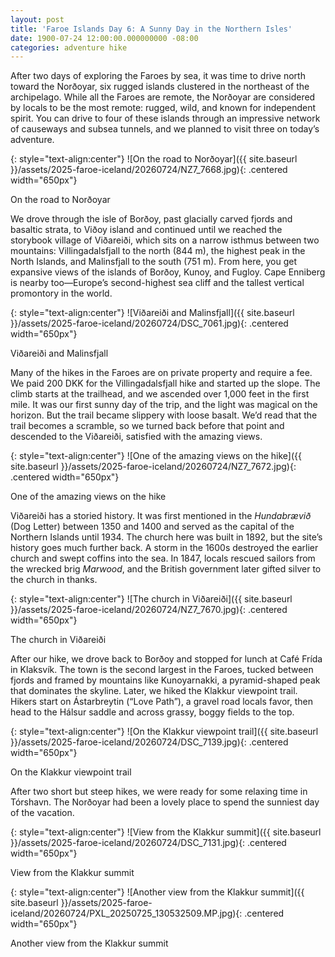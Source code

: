 ```yaml
---
layout: post
title: 'Faroe Islands Day 6: A Sunny Day in the Northern Isles'
date: 1900-07-24 12:00:00.000000000 -08:00
categories: adventure hike
---
```

<link rel="stylesheet" href="{{ site.baseurl }}/post-styles.css">

After two days of exploring the Faroes by sea, it was time to drive north toward the Norðoyar, six rugged islands clustered in the northeast of the archipelago. While all the Faroes are remote, the Norðoyar are considered by locals to be the most remote: rugged, wild, and known for independent spirit. You can drive to four of these islands through an impressive network of causeways and subsea tunnels, and we planned to visit three on today’s adventure. 

{: style="text-align:center"}
![On the road to Norðoyar]({{ site.baseurl }}/assets/2025-faroe-iceland/20260724/NZ7_7668.jpg){: .centered width="650px"}
<div class="descriptioninline">On the road to Norðoyar</div>

We drove through the isle of  Borðoy, past glacially carved fjords and basaltic strata, to Viðoy island and continued until we reached the storybook village of Viðareiði, which sits on a narrow isthmus between two mountains: Villingadalsfjall to the north (844 m), the highest peak in the North Islands, and Malinsfjall to the south (751 m). From here, you get expansive views of the islands of Borðoy, Kunoy, and Fugloy. Cape Enniberg is nearby too—Europe’s second-highest sea cliff and the tallest vertical promontory in the world. 

{: style="text-align:center"}
![Viðareiði and Malinsfjall]({{ site.baseurl }}/assets/2025-faroe-iceland/20260724/DSC_7061.jpg){: .centered width="650px"}
<div class="descriptioninline">Viðareiði and Malinsfjall</div>

Many of the hikes in the Faroes are on private property and require a fee. We paid 200 DKK for the Villingadalsfjall hike and started up the slope. The climb starts at the trailhead, and we ascended over 1,000 feet in the first mile. It was our first sunny day of the trip, and the light was magical on the horizon. But the trail became slippery with loose basalt. We’d read that the trail becomes a scramble, so we turned back before that point and descended to the Viðareiði, satisfied with the amazing views. 

{: style="text-align:center"}
![One of the amazing views on the hike]({{ site.baseurl }}/assets/2025-faroe-iceland/20260724/NZ7_7672.jpg){: .centered width="650px"}
<div class="descriptioninline">One of the amazing views on the hike</div>

Viðareiði has a storied history. It was first mentioned in the *Hundabrævið* (Dog Letter) between 1350 and 1400 and served as the capital of the Northern Islands until 1934. The church here was built in 1892, but the site’s history goes much further back. A storm in the 1600s destroyed the earlier church and swept coffins into the sea. In 1847, locals rescued sailors from the wrecked brig *Marwood*, and the British government later gifted silver to the church in thanks. 

{: style="text-align:center"}
![The church in Viðareiði]({{ site.baseurl }}/assets/2025-faroe-iceland/20260724/NZ7_7670.jpg){: .centered width="650px"}
<div class="descriptioninline">The church in Viðareiði</div>

After our hike, we drove back to Borðoy and stopped for lunch at Café Frída in Klaksvík. The town is the second largest in the Faroes, tucked between fjords and framed by mountains like Kunoyarnakki, a pyramid-shaped peak that dominates the skyline. Later, we hiked the Klakkur viewpoint trail. Hikers start on Ástarbreytin (“Love Path”), a gravel road locals favor, then head to the Hálsur saddle and across grassy, boggy fields to the top. 

{: style="text-align:center"}
![On the Klakkur viewpoint trail]({{ site.baseurl }}/assets/2025-faroe-iceland/20260724/DSC_7139.jpg){: .centered width="650px"}
<div class="descriptioninline">On the Klakkur viewpoint trail</div>

After two short but steep hikes, we were ready for some relaxing time in Tórshavn. The Norðoyar had been a lovely place to spend the sunniest day of the vacation. 

{: style="text-align:center"}
![View from the Klakkur summit]({{ site.baseurl }}/assets/2025-faroe-iceland/20260724/DSC_7131.jpg){: .centered width="650px"}
<div class="descriptioninline">View from the Klakkur summit</div>

{: style="text-align:center"}
![Another view from the Klakkur summit]({{ site.baseurl }}/assets/2025-faroe-iceland/20260724/PXL_20250725_130532509.MP.jpg){: .centered width="650px"}
<div class="descriptioninline">Another view from the Klakkur summit</div>
